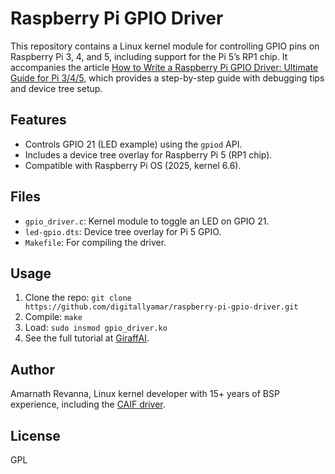 # Raspberry Pi GPIO Driver

This repository contains a Linux kernel module for controlling GPIO pins on Raspberry Pi 3, 4, and 5, including support for the Pi 5’s RP1 chip. It accompanies the article [How to Write a Raspberry Pi GPIO Driver: Ultimate Guide for Pi 3/4/5](https://giraffai.com/raspberry-pi-gpio-driver), which provides a step-by-step guide with debugging tips and device tree setup.

## Features
- Controls GPIO 21 (LED example) using the `gpiod` API.
- Includes a device tree overlay for Raspberry Pi 5 (RP1 chip).
- Compatible with Raspberry Pi OS (2025, kernel 6.6).

## Files
- `gpio_driver.c`: Kernel module to toggle an LED on GPIO 21.
- `led-gpio.dts`: Device tree overlay for Pi 5 GPIO.
- `Makefile`: For compiling the driver.

## Usage
1. Clone the repo: `git clone https://github.com/digitallyamar/raspberry-pi-gpio-driver.git`
2. Compile: `make`
3. Load: `sudo insmod gpio_driver.ko`
4. See the full tutorial at [GiraffAI](https://giraffai.com/raspberry-pi-gpio-driver).

## Author
Amarnath Revanna, Linux kernel developer with 15+ years of BSP experience, including the [CAIF driver](https://android.googlesource.com/kernel/mediatek/+/android-mediatek-sprout-3.4-kitkat-mr2/drivers/net/caif/caif_shmcore.c).

## License
GPL